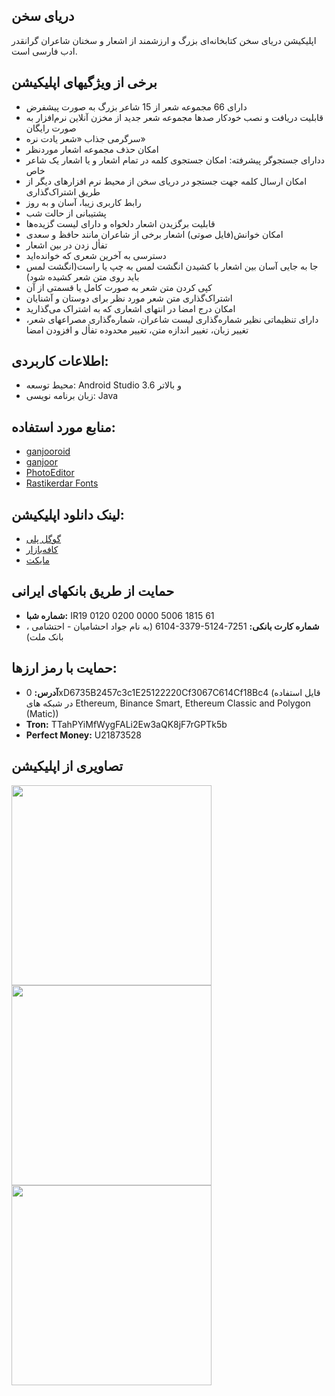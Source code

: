 ## دریای سخن
اپلیکیشن دریای سخن کتابخانه‌ای بزرگ و ارزشمند از اشعار و سخنان شاعران گرانقدر ادب فارسی است.

## برخی از ویژگیهای اپلیکیشن
* دارای 66 مجموعه شعر از 15 شاعر بزرگ به صورت پیشفرض
* قابلیت دریافت و نصب خودکار صدها مجموعه شعر جدید از مخزن آنلاین نرم‌افزار به صورت رایگان
* سرگرمی جذاب «شعر یادت نره» 
* امکان حذف مجموعه اشعار موردنظر
* ددارای جستجوگر پیشرفته: امکان جستجوی کلمه در تمام اشعار و یا اشعار یک شاعر خاص
* امکان ارسال کلمه جهت جستجو در دریای سخن از محیط نرم افزارهای  دیگر از طریق اشتراک‌گذاری
* رابط کاربری زیبا، آسان و به روز
* پشتیبانی از حالت شب
* قابلیت برگزیدن اشعار دلخواه و دارای لیست گزیده‌ها
* امکان خوانش(فایل صوتی) اشعار برخی از شاعران مانند حافظ و سعدی
* تفأل زدن در بین اشعار
* دسترسی به آخرین شعری که خوانده‌اید
* جا به جایی آسان بین اشعار با کشیدن انگشت لمس به چپ یا راست(انگشت لمس باید روی متن شعر کشیده شود)
* کپی کردن متن شعر به صورت کامل یا قسمتی از آن 
* اشتراک‌گذاری متن شعر مورد نظر برای دوستان و آشنایان
* امکان درج امضا در انتهای  اشعاری که به اشتراک می‌گذارید
* دارای تنظیماتی نظیر شماره‌گذاری لیست شاعران، شماره‌گذاری مصراعهای شعر، تغییر زبان، تغییر اندازه متن،  تغییر محدوده تفأل و افزودن امضا
 
## اطلاعات کاربردی:
* محیط توسعه: Android Studio 3.6 و بالاتر
* زبان برنامه نویسی: Java

## منابع مورد استفاده:
* [ganjooroid](https://github.com/ganjoor/ganjooroid)
* [ganjoor](https://github.com/ganjoor/ganjoor)
* [PhotoEditor](https://github.com/burhanrashid52/PhotoEditor)
* [Rastikerdar Fonts](https://rastikerdar.github.io/)


## لینک دانلود اپلیکیشن:
* [گوگل پلی](https://play.google.com/store/apps/details?id=ir.ham3da.darya)
* [کافه‌بازار](https://cafebazaar.ir/app/ir.ham3da.darya)
* [مایکت](https://myket.ir/app/ir.ham3da.darya)




## حمایت از طریق بانکهای ایرانی 
* <b>شماره شبا:</b> <span dir="ltr">IR19 0120 0200 0000 5006 1815 61</span>
* <b>شماره کارت بانکی:</b> <span dir="ltr">6104-3379-5124-7251</span>
 (به نام جواد احشامیان - احتشامی ، بانک ملت)

## حمایت با رمز ارزها:

* <b>آدرس:</b> 0xD6735B2457c3c1E25122220Cf3067C614Cf18Bc4 (قایل استفاده در شبکه های Ethereum, Binance Smart, Ethereum Classic and Polygon (Matic))
* <b>Tron:</b> TTahPYiMfWygFALi2Ew3aQK8jF7rGPTk5b
* <b>Perfect Money:</b> U21873528

## تصاویری از اپلیکیشن

<p>
<img width="320" src="screen-02.png"><br>
<img width="320" src="screen-03.png"><br>
<img width="320" src="screen-04.png">
</p>
